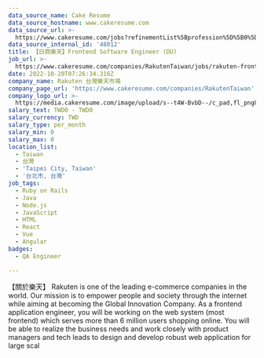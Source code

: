 ```yaml
---
data_source_name: Cake Resume
data_source_hostname: www.cakeresume.com
data_source_url: >-
  https://www.cakeresume.com/jobs?refinementList%5Bprofession%5D%5B0%5D=engineering_qa-engineer&refinementList%5Bsalary_type%5D=per_month&refinementList%5Bsalary_currency%5D=TWD&range%5Bsalary_range%5D%5Bmax%5D=600000
data_source_internal_id: '48012'
title: 【日商樂天】Frontend Software Engineer (DU)
job_url: >-
  https://www.cakeresume.com/companies/RakutenTaiwan/jobs/rakuten-frontend-software-engineer-du
date: 2022-10-20T07:26:34.316Z
company_name: Rakuten 台灣樂天市場
company_page_url: 'https://www.cakeresume.com/companies/RakutenTaiwan'
company_logo_url: >-
  https://media.cakeresume.com/image/upload/s--t4W-BvbD--/c_pad,fl_png8,h_200,w_200/v1530508051/rh4kfcfpvkv9vlojrxzs.png
salary_text: TWD0 - TWD0
salary_currency: TWD
salary_type: per_month
salary_min: 0
salary_max: 0
location_list:
  - Taiwan
  - 台灣
  - 'Taipei City, Taiwan'
  - '台北市, 台灣'
job_tags:
  - Ruby on Rails
  - Java
  - Node.js
  - JavaScript
  - HTML
  - React
  - Vue
  - Angular
badges:
  - QA Engineer

---
```


【關於樂天】 Rakuten is one of the leading e-commerce companies in the world. Our mission is to empower people and society through the internet while aiming at becoming the Global Innovation Company. As a frontend application engineer, you will be working on the web system (most frontend) which serves more than 6 million users shopping online. You will be able to realize the business needs and work closely with product managers and tech leads to design and develop robust web application for large scal
